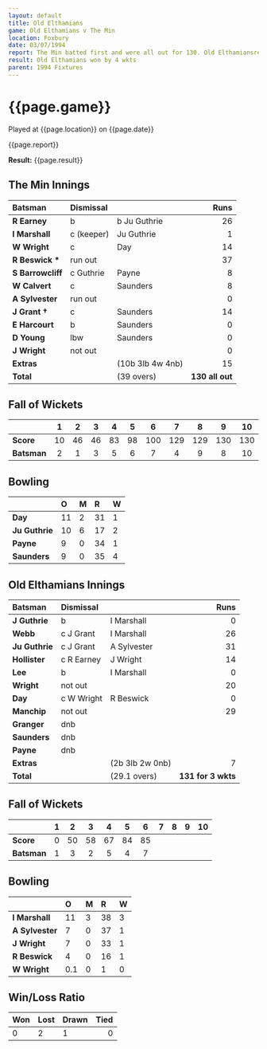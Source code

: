 ```yaml
---
layout: default
title: Old Elthamians
game: Old Elthamians v The Min
location: Foxbury
date: 03/07/1994
report: The Min batted first and were all out for 130. Old Elthamiansreplied with 131 for 6 wkts
result: Old Elthamians won by 4 wkts
parent: 1994 Fixtures
---
```


# {{page.game}}

Played at {{page.location}} on {{page.date}}

{{page.report}}

**Result:** {{page.result}}

## The Min Innings

| Batsman | Dismissal |  | Runs |
|:---|:---|---|---:|
| **R Earney** | b | b Ju Guthrie | 26 |
| **I Marshall** | c (keeper) | Ju Guthrie | 1 |
| **W Wright** | c | Day | 14 |
| **R Beswick &#42;** | run out |  | 37 |
| **S Barrowcliff** | c Guthrie | Payne | 8 |
| **W Calvert** | c | Saunders | 8 |
| **A Sylvester** | run out |  | 0 |
| **J Grant &#8224;** | c | Saunders | 14 |
| **E Harcourt** | b | Saunders | 0 |
| **D Young** | lbw | Saunders | 0 |
| **J Wright** | not out |  | 0 |
| **Extras** | | (10b 3lb 4w 4nb) | 15 |
| **Total** | | (39 overs) | **130 all out** |

## Fall of Wickets

| | 1 | 2 | 3 | 4 | 5 | 6 | 7 | 8 | 9 | 10 |
|---|:---:|:---:|:---:|:---:|:---:|:---:|:---:|:---:|:---:|:---:|
| **Score** | 10 | 46 | 46 | 83 | 98 | 100 | 129 | 129 | 130 | 130 |
| **Batsman** | 2 | 1 | 3 | 5 | 6 | 7 | 4 | 9 | 8 | 10 |

## Bowling

| | O | M | R | W |
|---|:---|:---|:---|:---|
| **Day** | 11 | 2 | 31 | 1 |
| **Ju Guthrie** | 10 | 6 | 17 | 2 |
| **Payne** | 9 | 0 | 34 | 1 |
| **Saunders** | 9 | 0 | 35 | 4 |

## Old Elthamians Innings

| Batsman | Dismissal |  | Runs |
|:---|:---|---|---:|
| **J Guthrie** | b | I Marshall | 0 |
| **Webb** | c J Grant | I Marshall | 26 |
| **Ju Guthrie** | c J Grant | A Sylvester | 31 |
| **Hollister** | c R Earney | J Wright | 14 |
| **Lee** | b | I Marshall | 0 |
| **Wright** | not out |  | 20 |
| **Day** | c W Wright | R Beswick | 0 |
| **Manchip** | not out |  | 29 |
| **Granger** | dnb |  |  |
| **Saunders** | dnb |  |  |
| **Payne** | dnb |  |  |
| **Extras** | | (2b 3lb 2w 0nb) | 7 |
| **Total** | | (29.1 overs) | **131 for 3 wkts** |

## Fall of Wickets

| | 1 | 2 | 3 | 4 | 5 | 6 | 7 | 8 | 9 | 10 |
|---|:---:|:---:|:---:|:---:|:---:|:---:|:---:|:---:|:---:|:---:|
| **Score** | 0 | 50 | 58 | 67 | 84 | 85 |  |  |  |  |
| **Batsman** | 1 | 3 | 2 | 5 | 4 | 7|  |  |  |  |

## Bowling

| | O | M | R | W |
|---|:---|:---|:---|:---|
| **I Marshall** | 11 | 3 | 38 | 3 |
| **A Sylvester** | 7 | 0 | 37 | 1 |
| **J Wright** | 7 | 0 | 33 | 1 |
| **R Beswick** | 4 | 0 | 16 | 1 |
| **W Wright** | 0.1 | 0 | 1 | 0 |

## Win/Loss Ratio

| Won | Lost | Drawn | Tied |
|:---|:---|:---|---:|
| 0 | 2 | 1 | 0 |